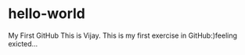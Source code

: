 # hello-world
My First GitHub
This is Vijay. This is my first exercise in GitHub:)feeling exicted...

